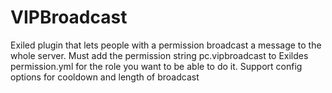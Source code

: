 # VIPBroadcast
Exiled plugin that lets people with a permission broadcast a message to the whole server.
Must add the permission string pc.vipbroadcast to Exildes permission.yml for the role you want to be able to do it.
Support config options for cooldown and length of broadcast
